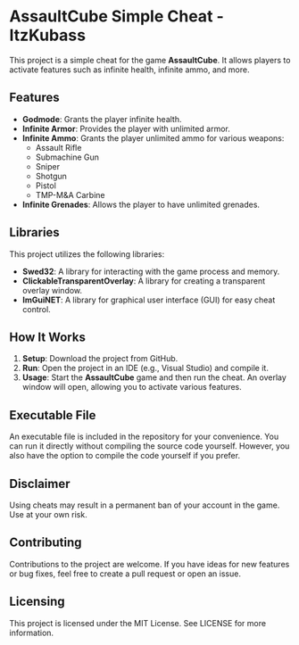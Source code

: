 # AssaultCube Simple Cheat - ItzKubass

This project is a simple cheat for the game **AssaultCube**. It allows players to activate features such as infinite health, infinite ammo, and more.

## Features

- **Godmode**: Grants the player infinite health.
- **Infinite Armor**: Provides the player with unlimited armor.
- **Infinite Ammo**: Grants the player unlimited ammo for various weapons:
  - Assault Rifle
  - Submachine Gun
  - Sniper
  - Shotgun
  - Pistol
  - TMP-M&A Carbine
- **Infinite Grenades**: Allows the player to have unlimited grenades.

## Libraries

This project utilizes the following libraries:

- **Swed32**: A library for interacting with the game process and memory.
- **ClickableTransparentOverlay**: A library for creating a transparent overlay window.
- **ImGuiNET**: A library for graphical user interface (GUI) for easy cheat control.

## How It Works

1. **Setup**: Download the project from GitHub.
2. **Run**: Open the project in an IDE (e.g., Visual Studio) and compile it.
3. **Usage**: Start the **AssaultCube** game and then run the cheat. An overlay window will open, allowing you to activate various features.

## Executable File

An executable file is included in the repository for your convenience. You can run it directly without compiling the source code yourself. However, you also have the option to compile the code yourself if you prefer.

## Disclaimer

Using cheats may result in a permanent ban of your account in the game. Use at your own risk.

## Contributing

Contributions to the project are welcome. If you have ideas for new features or bug fixes, feel free to create a pull request or open an issue.

## Licensing

This project is licensed under the MIT License. See LICENSE for more information.
